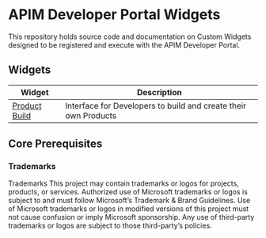 <!-- ABOUT THE PROJECT -->
# APIM Developer Portal Widgets

This repository holds source code and documentation on Custom Widgets designed to be registered and execute with the APIM Developer Portal. 

## Widgets

| Widget    | Description |
| --------- | ----------- |
| [Product Build](./widgets/product-build/) | Interface for Developers to build and create their own Products |

## Core Prerequisites

### Trademarks

Trademarks This project may contain trademarks or logos for projects, products, or services. Authorized use of Microsoft trademarks or logos is subject to and must follow Microsoft’s Trademark & Brand Guidelines. Use of Microsoft trademarks or logos in modified versions of this project must not cause confusion or imply Microsoft sponsorship. Any use of third-party trademarks or logos are subject to those third-party’s policies.
